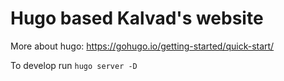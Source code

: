 # Hugo based Kalvad's website

More about hugo: https://gohugo.io/getting-started/quick-start/

To develop run `hugo server -D`
